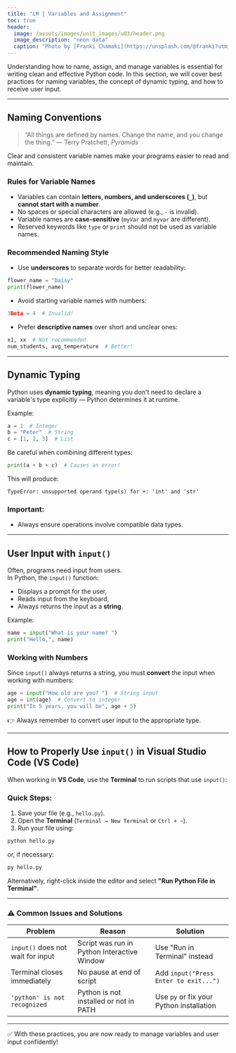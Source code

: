 ```yaml
---
title: "LM | Variables and Assignment"
toc: true
header:
  image: /assets/images/unit_images/u03/header.png
  image_description: "neon data"
  caption: "Photo by [Franki Chamaki](https://unsplash.com/@franki?utm_source=unsplash&amp;utm_medium=referral&amp;utm_content=creditCopyText) [from unsplash](https://unsplash.com/s/photos/data?utm_source=unsplash&amp;utm_medium=referral&amp;utm_content=creditCopyText)"
---
```



<!--more-->


Understanding how to name, assign, and manage variables is essential for writing clean and effective Python code. In this section, we will cover best practices for naming variables, the concept of dynamic typing, and how to receive user input.

---

## Naming Conventions

> “All things are defined by names. Change the name, and you change the thing.” — Terry Pratchett, *Pyramids*

Clear and consistent variable names make your programs easier to read and maintain.

### Rules for Variable Names
- Variables can contain **letters, numbers, and underscores (`_`)**, but **cannot start with a number**.
- No spaces or special characters are allowed (e.g., `-` is invalid).
- Variable names are **case-sensitive** (`myVar` and `myvar` are different).
- Reserved keywords like `type` or `print` should not be used as variable names.

### Recommended Naming Style
- Use **underscores** to separate words for better readability:

```python
flower_name = "Daisy"
print(flower_name)
```

- Avoid starting variable names with numbers:

```python
3Beta = 4  # Invalid!
```

- Prefer **descriptive names** over short and unclear ones:

```python
x1, xx  # Not recommended
num_students, avg_temperature  # Better!
```

---

## Dynamic Typing

Python uses **dynamic typing**, meaning you don't need to declare a variable's type explicitly — Python determines it at runtime.

Example:

```python
a = 1  # Integer
b = "Peter"  # String
c = [1, 2, 3]  # List
```

Be careful when combining different types:

```python
print(a + b + c)  # Causes an error!
```

This will produce:

```
TypeError: unsupported operand type(s) for +: 'int' and 'str'
```

### Important:
- Always ensure operations involve compatible data types.

---

## User Input with `input()`

Often, programs need input from users.  
In Python, the `input()` function:

- Displays a prompt for the user,
- Reads input from the keyboard,
- Always returns the input as a **string**.

Example:

```python
name = input("What is your name? ")
print("Hello,", name)
```

### Working with Numbers

Since `input()` always returns a string, you must **convert** the input when working with numbers:

```python
age = input("How old are you? ")  # String input
age = int(age)  # Convert to integer
print("In 5 years, you will be", age + 5)
```

👉 Always remember to convert user input to the appropriate type.

---

## How to Properly Use `input()` in Visual Studio Code (VS Code)

When working in **VS Code**, use the **Terminal** to run scripts that use `input()`:

### Quick Steps:

1. Save your file (e.g., `hello.py`).
2. Open the **Terminal** (`Terminal → New Terminal` or `Ctrl + ~`).
3. Run your file using:

```bash
python hello.py
```
or, if necessary:

```bash
py hello.py
```

Alternatively, right-click inside the editor and select **"Run Python File in Terminal"**.

---

### ⚠️ Common Issues and Solutions

| Problem                            | Reason                                      | Solution                                    |
|------------------------------------|---------------------------------------------|---------------------------------------------|
| `input()` does not wait for input | Script was run in Python Interactive Window | Use "Run in Terminal" instead               |
| Terminal closes immediately        | No pause at end of script                   | Add `input("Press Enter to exit...")`       |
| `'python' is not recognized`       | Python is not installed or not in PATH      | Use `py` or fix your Python installation    |

---

✅ With these practices, you are now ready to manage variables and user input confidently!

